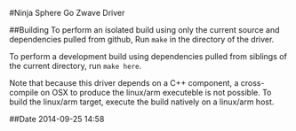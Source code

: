 #Ninja Sphere Go Zwave Driver

##Building
To perform an isolated build using only the current source and dependencies pulled from github, Run `make` in the directory of the driver.

To perform a development build using dependencies pulled from siblings of the current directory, run `make here`.

Note that because this driver depends on a C++ component, a cross-compile on OSX to produce the linux/arm executeble is not possible.
To build the linux/arm target, execute the build natively on a linux/arm host.

##Date
2014-09-25 14:58